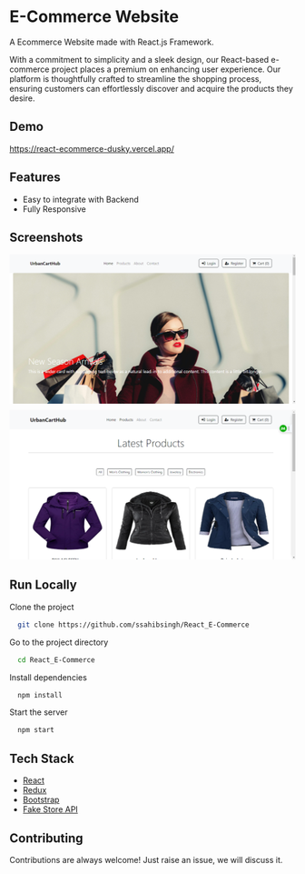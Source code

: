 # E-Commerce Website

A Ecommerce Website made with React.js Framework.

With a commitment to simplicity and a sleek design, our React-based e-commerce project places a premium on enhancing user experience. Our platform is thoughtfully crafted to streamline the shopping process, ensuring customers can effortlessly discover and acquire the products they desire.

## Demo

https://react-ecommerce-dusky.vercel.app/

## Features

- Easy to integrate with Backend
- Fully Responsive


## Screenshots

<img alt="header" width="1060px" style = "padding-bottom: 8px" src="./public/assets/Screenshot1.png">

<img alt="header" width="1060px"   src="./public/assets/Screenshot2.png">


## Run Locally

Clone the project

```bash
  git clone https://github.com/ssahibsingh/React_E-Commerce
```

Go to the project directory

```bash
  cd React_E-Commerce
```

Install dependencies

```bash
  npm install
```

Start the server

```bash
  npm start
```



## Tech Stack

* [React](https://reactjs.org/)
* [Redux](https://redux.js.org/)
* [Bootstrap](https://getbootstrap.com/)
* [Fake Store API](https://fakestoreapi.com/)

## Contributing

Contributions are always welcome!
Just raise an issue, we will discuss it.




